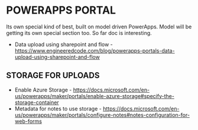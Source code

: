 # POWERAPPS PORTAL

Its own special kind of best, built on model driven PowerApps.  Model will be getting its own special section too.  So far doc is interesting.

* Data upload using sharepoint and flow - https://www.engineeredcode.com/blog/powerapps-portals-data-upload-using-sharepoint-and-flow

## STORAGE FOR UPLOADS

* Enable Azure Storage - https://docs.microsoft.com/en-us/powerapps/maker/portals/enable-azure-storage#specify-the-storage-container
* Metadata for notes to use storage - https://docs.microsoft.com/en-us/powerapps/maker/portals/configure-notes#notes-configuration-for-web-forms